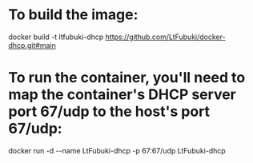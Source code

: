 # To build the image:

docker build -t ltfubuki-dhcp https://github.com/LtFubuki/docker-dhcp.git#main

# To run the container, you'll need to map the container's DHCP server port 67/udp to the host's port 67/udp:

docker run -d --name LtFubuki-dhcp -p 67:67/udp LtFubuki-dhcp
